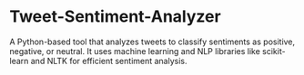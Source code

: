 # Tweet-Sentiment-Analyzer
A Python-based tool that analyzes tweets to classify sentiments as positive, negative, or neutral. It uses machine learning and NLP libraries like scikit-learn and NLTK for efficient sentiment analysis.
